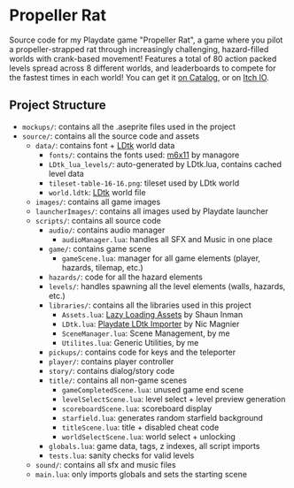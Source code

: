 # Propeller Rat
Source code for my Playdate game "Propeller Rat", a game where you pilot a propeller-strapped rat through increasingly challenging, hazard-filled worlds with crank-based movement! Features a total of 80 action packed levels spread across 8 different worlds, and leaderboards to compete for the fastest times in each world! You can get it [on Catalog](https://play.date/games/propeller-rat), or on [Itch IO](https://squidgod.itch.io/propeller-rat).

## Project Structure
- `mockups/`: contains all the .aseprite files used in the project
- `source/`: contains all the source code and assets
  - `data/`: contains font + [LDtk](https://ldtk.io/) world data
    - `fonts/`: contains the fonts used: [m6x11](https://managore.itch.io/m6x11) by managore
    - `LDtk_lua_levels/`: auto-generated by LDtk.lua, contains cached level data
    - `tileset-table-16-16.png`: tileset used by LDtk world
    - `world.ldtk`: [LDtk](https://ldtk.io/) world file
  - `images/`: contains all game images
  - `launcherImages/`: contains all images used by Playdate launcher
  - `scripts/`: contains all source code
    - `audio/`: contains audio manager
      - `audioManager.lua`: handles all SFX and Music in one place
    - `game/`: contains game scene
      - `gameScene.lua`: manager for all game elements (player, hazards, tilemap, etc.)
    - `hazards/`: code for all the hazard elements
    - `levels/`: handles spawning all the level elements (walls, hazards, etc.)
    - `libraries/`: contains all the libraries used in this project
      - `Assets.lua`: [Lazy Loading Assets](https://devforum.play.date/t/best-practices-for-managing-lots-of-assets/395/2) by Shaun Inman
      - `LDtk.lua`: [Playdate LDtk Importer](https://github.com/NicMagnier/PlaydateLDtkImporter) by Nic Magnier
      - `SceneManager.lua`: Scene Management, by me
      - `Utilites.lua`: Generic Utilities, by me
    - `pickups/`: contains code for keys and the teleporter
    - `player/`: contains player controller
    - `story/`: contains dialog/story code
    - `title/`: contains all non-game scenes
      - `gameCompletedScene.lua`: unused game end scene
      - `levelSelectScene.lua`: level select + level preview generation
      - `scoreboardScene.lua`: scoreboard display
      - `starfield.lua`: generates random starfield background
      - `titleScene.lua`: title + disabled cheat code
      - `worldSelectScene.lua`: world select + unlocking
    - `globals.lua`: game data, tags, z indexes, all script imports
    - `tests.lua`: sanity checks for valid levels
  - `sound/`: contains all sfx and music files
  - `main.lua`: only imports globals and sets the starting scene